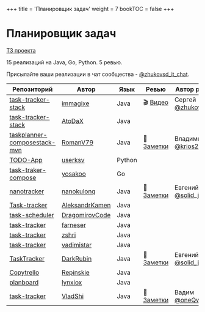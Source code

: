+++
title = 'Планировщик задач'
weight = 7
bookTOC = false
+++

# Планировщик задач

[ТЗ проекта](../projects/task-tracker.md)

15 реализаций на Java, Go, Python. 5 ревью.

Присылайте ваши реализации в чат сообщества - [@zhukovsd_it_chat](https://t.me/zhukovsd_it_chat).

| Репозиторий | Автор | Язык | Ревью | Автор ревью |
|-------------|-------|------|-------|-------------|
| [task-tracker-stack](https://github.com/immagixe/task-tracker-stack) | [immagixe](https://github.com/immagixe) | Java | 🎬 [Видео](https://www.youtube.com/watch?v=QwFlp35yaqw) | Сергей [@zhukovsd](https://t.me/zhukovsd) |
| [task-tracker-stack](https://github.com/AtoDaX/task-tracker-stack) | [AtoDaX](https://github.com/AtoDaX) | Java |  |  |
| [taskplanner-composestack-mvn](https://github.com/RomanV79/taskplanner-composestack-mvn/tree/master) | [RomanV79](https://github.com/RomanV79) | Java | 📝 [Заметки](https://gist.github.com/zhukovsd/5dfeea16d2d9fcbca55e1d34f88f6bc6) | Владимир [@krios2146](https://t.me/krios2146) |
| [TODO-App](https://github.com/userksv/TODO-App) | [userksv](https://github.com/userksv) | Python |  |  |
| [task-traker-compose](https://github.com/yosakoo/task-traker-compose) | [yosakoo](https://github.com/yosakoo) | Go |  |  |
| [nanotracker](https://github.com/nanokulonq/nanotracker) | [nanokulonq](https://github.com/nanokulonq) | Java | 📝 [Заметки](https://gist.github.com/Asenim/adc115e2d7c66d9c2b2ac5bf44237b07) | Евгений [@solid_jdk](https://t.me/solid_jdk) |
| [Task-tracker](https://github.com/AleksandrKamen/Task-tracker) | [AleksandrKamen](https://github.com/AleksandrKamen) | Java |  |  |
| [task-scheduler](https://github.com/DragomirovCode/task-scheduler) | [DragomirovCode](https://github.com/DragomirovCode) | Java |  |  |
| [task-tracker](https://github.com/farneser/task-tracker) | [farneser](https://github.com/farneser) | Java |  |  |
| [task-tracker](https://github.com/zshri/task-tracker) | [zshri](https://github.com/zshri) | Java |  |  |
| [task-tracker](https://github.com/vadimistar/task-tracker) | [vadimistar](https://github.com/vadimistar) | Java |  |  |
| [TaskTracker](https://github.com/DarkRubin/TaskTracker) | [DarkRubin](https://github.com/DarkRubin) | Java | 📝 [Заметки](https://gist.github.com/Asenim/989924fff0e6dd20448bfc64de341272) | Евгений [@solid_jdk](https://t.me/solid_jdk) |
| [Copytrello](https://github.com/Repinskie/Copytrello) | [Repinskie](https://github.com/Repinskie) | Java |  |  |
| [planboard](https://github.com/lynxiox/planboard) | [lynxiox](https://github.com/lynxiox) | Java |  |  |
| [task-tracker](https://github.com/VladShi/task-tracker) | [VladShi](https://github.com/VladShi) | Java | 📝 [Заметки](https://gist.github.com/DarkRubin/39bad44da5cfc417b34afbf13a02bbb6) | Вадим [@oneQwerty2](https://t.me/oneQwerty2) |
